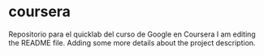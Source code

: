 # coursera
Repositorio para el quicklab del curso de Google en Coursera
I am editing the README file. Adding some more details about the project description.

